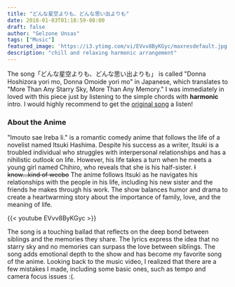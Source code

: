 ```yaml
---
title: "どんな星空よりも、どんな思い出よりも"
date: 2018-01-03T01:18:59-08:00
draft: false
author: "Gelzone Unsas"
tags: ["Music"]
featured_image: 'https://i3.ytimg.com/vi/EVvv8ByKGyc/maxresdefault.jpg'
description: "chill and relaxing harmonic arrangement"
---
```


The song「どんな星空よりも、どんな思い出よりも」 is called "Donna Hoshizora yori mo, Donna Omoide yori mo" in Japanese, which translates to "More Than Any Starry Sky, More Than Any Memory." I was immediately in loved with this piece just by listening to the simple chords with **harmonic** intro. I would highly recommend to get the [original song](https://www.youtube.com/watch?v=lgjXvzk3wCU) a listen! <!--more-->

### About the Anime
"Imouto sae Ireba Ii." is a romantic comedy anime that follows the life of a novelist named Itsuki Hashima. Despite his success as a writer, Itsuki is a troubled individual who struggles with interpersonal relationships and has a nihilistic outlook on life. However, his life takes a turn when he meets a young girl named Chihiro, who reveals that she is his half-sister. ~~I know...kind of weebo~~ The anime follows Itsuki as he navigates his relationships with the people in his life, including his new sister and the friends he makes through his work. The show balances humor and drama to create a heartwarming story about the importance of family, love, and the meaning of life.

{{< youtube EVvv8ByKGyc >}}

The song is a touching ballad that reflects on the deep bond between siblings and the memories they share. The lyrics express the idea that no starry sky and no memories can surpass the love between siblings. The song adds emotional depth to the show and has become my favorite song of the anime. Looking back to the music video, I realized that there are a few mistakes I made, including some basic ones, such as tempo and camera focus issues :(.

